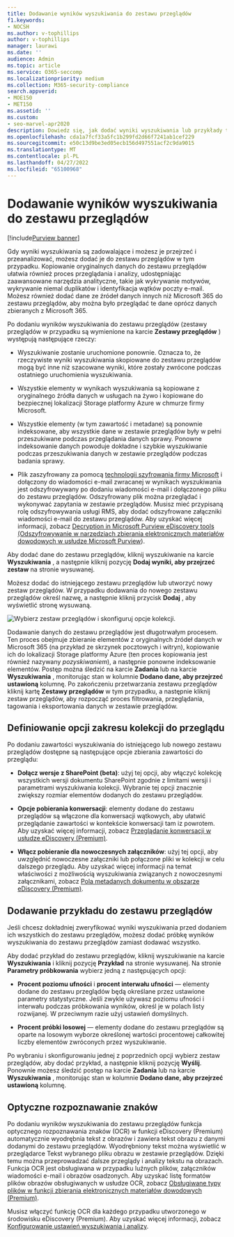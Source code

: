 ```yaml
---
title: Dodawanie wyników wyszukiwania do zestawu przeglądów
f1.keywords:
- NOCSH
ms.author: v-tophillips
author: v-tophillips
manager: laurawi
ms.date: ''
audience: Admin
ms.topic: article
ms.service: O365-seccomp
ms.localizationpriority: medium
ms.collection: M365-security-compliance
search.appverid:
- MOE150
- MET150
ms.assetid: ''
ms.custom:
- seo-marvel-apr2020
description: Dowiedz się, jak dodać wyniki wyszukiwania lub przykłady tych wyników wyszukiwania do zestawu przeglądu przypadków zbierania elektronicznych materiałów dowodowych (Premium).
ms.openlocfilehash: cda1a7fcf33a5fc1b299fd2d66f7241ab1cef229
ms.sourcegitcommit: e50c13d9be3ed05ecb156d497551acf2c9da9015
ms.translationtype: MT
ms.contentlocale: pl-PL
ms.lasthandoff: 04/27/2022
ms.locfileid: "65100968"
---
```

# <a name="add-search-results-to-a-review-set"></a>Dodawanie wyników wyszukiwania do zestawu przeglądów

[!include[Purview banner](../includes/purview-rebrand-banner.md)]

Gdy wyniki wyszukiwania są zadowalające i możesz je przejrzeć i przeanalizować, możesz dodać je do zestawu przeglądów w tym przypadku. Kopiowanie oryginalnych danych do zestawu przeglądów ułatwia również proces przeglądania i analizy, udostępniając zaawansowane narzędzia analityczne, takie jak wykrywanie motywów, wykrywanie niemal duplikatów i identyfikacja wątków poczty e-mail. Możesz również dodać dane ze źródeł danych innych niż Microsoft 365 do zestawu przeglądów, aby można było przeglądać te dane oprócz danych zbieranych z Microsoft 365.

Po dodaniu wyników wyszukiwania do zestawu przeglądów (zestawy przeglądów w przypadku są wymienione na karcie **Zestawy przeglądów** ) występują następujące rzeczy:

- Wyszukiwanie zostanie uruchomione ponownie. Oznacza to, że rzeczywiste wyniki wyszukiwania skopiowane do zestawu przeglądów mogą być inne niż szacowane wyniki, które zostały zwrócone podczas ostatniego uruchomienia wyszukiwania.

- Wszystkie elementy w wynikach wyszukiwania są kopiowane z oryginalnego źródła danych w usługach na żywo i kopiowane do bezpiecznej lokalizacji Storage platformy Azure w chmurze firmy Microsoft.

- Wszystkie elementy (w tym zawartość i metadane) są ponownie indeksowane, aby wszystkie dane w zestawie przeglądów były w pełni przeszukiwane podczas przeglądania danych sprawy. Ponowne indeksowanie danych powoduje dokładne i szybkie wyszukiwanie podczas przeszukiwania danych w zestawie przeglądów podczas badania sprawy.

- Plik zaszyfrowany za pomocą [technologii szyfrowania firmy Microsoft](encryption.md) i dołączony do wiadomości e-mail zwracanej w wynikach wyszukiwania jest odszyfrowywany po dodaniu wiadomości e-mail i dołączonego pliku do zestawu przeglądów. Odszyfrowany plik można przeglądać i wykonywać zapytania w zestawie przeglądów. Musisz mieć przypisaną rolę odszyfrowywania usługi RMS, aby dodać odszyfrowane załączniki wiadomości e-mail do zestawu przeglądów. Aby uzyskać więcej informacji, zobacz [Decryption in Microsoft Purview eDiscovery tools (Odszyfrowywanie w narzędziach zbierania elektronicznych materiałów dowodowych w usłudze Microsoft Purview](ediscovery-decryption.md)).

Aby dodać dane do zestawu przeglądów, kliknij wyszukiwanie na karcie **Wyszukiwania** , a następnie kliknij pozycję **Dodaj wyniki, aby przejrzeć zestaw** na stronie wysuwanej.

Możesz dodać do istniejącego zestawu przeglądów lub utworzyć nowy zestaw przeglądów.  W przypadku dodawania do nowego zestawu przeglądów określ nazwę, a następnie kliknij przycisk **Dodaj** , aby wyświetlić stronę wysuwaną.

![Wybierz zestaw przeglądów i skonfiguruj opcje kolekcji.](../media/AeD_AddToReviewSet.png)

Dodawanie danych do zestawu przeglądów jest długotrwałym procesem. Ten proces obejmuje zbieranie elementów z oryginalnych źródeł danych w Microsoft 365 (na przykład ze skrzynek pocztowych i witryn), kopiowanie ich do lokalizacji Storage platformy Azure (ten proces kopiowania jest również nazywany *pozyskiwaniem*), a następnie ponowne indeksowanie elementów. Postęp można śledzić na karcie **Zadania** lub na karcie **Wyszukiwania** , monitorując stan w kolumnie **Dodano dane, aby przejrzeć ustawioną** kolumnę. Po zakończeniu przetwarzania zestawu przeglądów kliknij kartę **Zestawy przeglądów** w tym przypadku, a następnie kliknij zestaw przeglądów, aby rozpocząć proces filtrowania, przeglądania, tagowania i eksportowania danych w zestawie przeglądów.

## <a name="define-options-to-scope-your-collection-for-review"></a>Definiowanie opcji zakresu kolekcji do przeglądu

Po dodaniu zawartości wyszukiwania do istniejącego lub nowego zestawu przeglądów dostępne są następujące opcje zbierania zawartości do przeglądu:

- **Dołącz wersje z SharePoint (beta)**: użyj tej opcji, aby włączyć kolekcję wszystkich wersji dokumentu SharePoint zgodnie z limitami wersji i parametrami wyszukiwania kolekcji. Wybranie tej opcji znacznie zwiększy rozmiar elementów dodanych do zestawu przeglądów.

- **Opcje pobierania konwersacji**: elementy dodane do zestawu przeglądów są włączone dla konwersacji wątkowych, aby ułatwić przeglądanie zawartości w kontekście konwersacji tam iz powrotem. Aby uzyskać więcej informacji, zobacz [Przeglądanie konwersacji w usłudze eDiscovery (Premium)](conversation-review-sets.md).

- **Włącz pobieranie dla nowoczesnych załączników**: użyj tej opcji, aby uwzględnić nowoczesne załączniki lub połączone pliki w kolekcji w celu dalszego przeglądu. Aby uzyskać więcej informacji na temat właściwości z możliwością wyszukiwania związanych z nowoczesnymi załącznikami, zobacz [Pola metadanych dokumentu w obszarze eDiscovery (Premium)](document-metadata-fields-in-Advanced-eDiscovery.md).

## <a name="add-a-sample-to-a-review-set"></a>Dodawanie przykładu do zestawu przeglądów

Jeśli chcesz dokładniej zweryfikować wyniki wyszukiwania przed dodaniem ich wszystkich do zestawu przeglądów, możesz dodać próbkę wyników wyszukiwania do zestawu przeglądów zamiast dodawać wszystko.

Aby dodać przykład do zestawu przeglądów, kliknij wyszukiwanie na karcie **Wyszukiwania** i kliknij pozycję **Przykład** na stronie wysuwanej. Na stronie **Parametry próbkowania** wybierz jedną z następujących opcji:

- **Procent poziomu ufności** i **procent interwału ufności** — elementy dodane do zestawu przeglądów będą określane przez ustawione parametry statystyczne. Jeśli zwykle używasz poziomu ufności i interwału podczas próbkowania wyników, określ je w polach listy rozwijanej. W przeciwnym razie użyj ustawień domyślnych.

- **Procent próbki losowej** — elementy dodane do zestawu przeglądów są oparte na losowym wyborze określonej wartości procentowej całkowitej liczby elementów zwróconych przez wyszukiwanie.

Po wybraniu i skonfigurowaniu jednej z poprzednich opcji wybierz zestaw przeglądów, aby dodać przykład, a następnie kliknij pozycję **Wyślij**. Ponownie możesz śledzić postęp na karcie **Zadania** lub na karcie **Wyszukiwania** , monitorując stan w kolumnie **Dodano dane, aby przejrzeć ustawioną** kolumnę.

## <a name="optical-character-recognition"></a>Optyczne rozpoznawanie znaków

Po dodaniu wyników wyszukiwania do zestawu przeglądów funkcja optycznego rozpoznawania znaków (OCR) w funkcji eDiscovery (Premium) automatycznie wyodrębnia tekst z obrazów i zawiera tekst obrazu z danymi dodanymi do zestawu przeglądów. Wyodrębniony tekst można wyświetlić w przeglądarce Tekst wybranego pliku obrazu w zestawie przeglądów. Dzięki temu można przeprowadzać dalsze przeglądy i analizy tekstu na obrazach. Funkcja OCR jest obsługiwana w przypadku luźnych plików, załączników wiadomości e-mail i obrazów osadzonych. Aby uzyskać listę formatów plików obrazów obsługiwanych w usłudze OCR, zobacz [Obsługiwane typy plików w funkcji zbierania elektronicznych materiałów dowodowych (Premium)](supported-filetypes-ediscovery20.md#image).

Musisz włączyć funkcję OCR dla każdego przypadku utworzonego w środowisku eDiscovery (Premium). Aby uzyskać więcej informacji, zobacz [Konfigurowanie ustawień wyszukiwania i analizy](configure-search-and-analytics-settings-in-advanced-ediscovery.md#optical-character-recognition-ocr).
